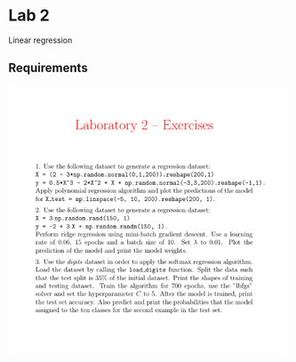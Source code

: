 # Lab 2

Linear regression

## Requirements
<p align="center">
    <img src="requirements.png">
</p>
